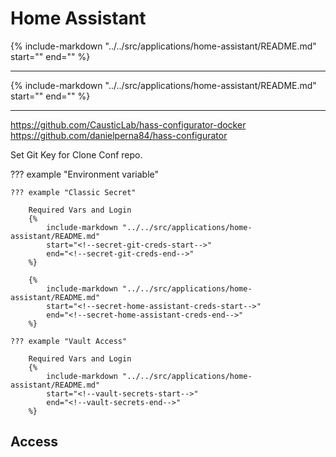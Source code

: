 # Home Assistant

{%
   include-markdown "../../src/applications/home-assistant/README.md"
   start="<!--description-start-->"
   end="<!--description-end-->"
%}

---

{%
   include-markdown "../../src/applications/home-assistant/README.md"
   start="<!--header-start-->"
   end="<!--header-end-->"
%}

---


https://github.com/CausticLab/hass-configurator-docker
https://github.com/danielperna84/hass-configurator


Set Git Key for Clone Conf repo.


??? example "Environment variable"

    ??? example "Classic Secret"
        
        Required Vars and Login
        {%
            include-markdown "../../src/applications/home-assistant/README.md"
            start="<!--secret-git-creds-start-->"
            end="<!--secret-git-creds-end-->"
        %}

        {%
            include-markdown "../../src/applications/home-assistant/README.md"
            start="<!--secret-home-assistant-creds-start-->"
            end="<!--secret-home-assistant-creds-end-->"
        %}

    ??? example "Vault Access"
        
        Required Vars and Login
        {%
            include-markdown "../../src/applications/home-assistant/README.md"
            start="<!--vault-secrets-start-->"
            end="<!--vault-secrets-end-->"
        %}


## Access 

